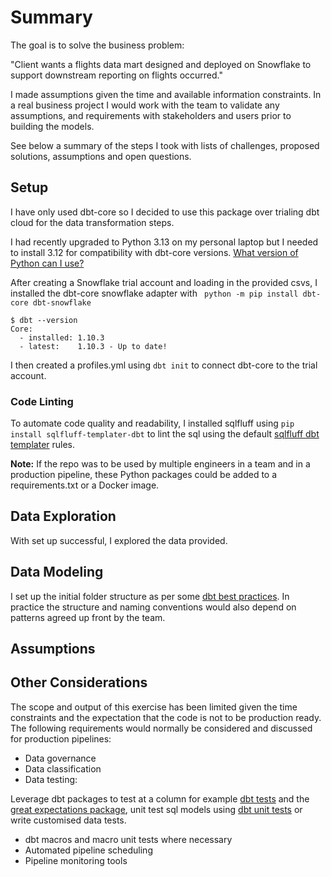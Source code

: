 # Summary 

The goal is to solve the business problem:

"Client wants a flights data mart designed and deployed on Snowflake to support downstream reporting on flights occurred."

I made assumptions given the time and available information constraints. In a real business project I would work with the team to validate any assumptions, and requirements with stakeholders and users prior to building the models.

See below a summary of the steps I took with lists of challenges, proposed solutions, assumptions and open questions.

## Setup

I have only used dbt-core so I decided to use this package over trialing dbt cloud for the data transformation steps.

I had recently upgraded to Python 3.13 on my personal laptop but I needed to install 3.12 for compatibility with dbt-core versions.
[What version of Python can I use?](https://docs.getdbt.com/faqs/Core/install-python-compatibility)

After creating a Snowflake trial account and loading in the provided csvs, I installed the dbt-core snowflake adapter with ` python -m pip install dbt-core dbt-snowflake` 

```
$ dbt --version
Core:
  - installed: 1.10.3
  - latest:    1.10.3 - Up to date!
```

I then created a profiles.yml using `dbt init` to connect dbt-core to the trial account.

### Code Linting

To automate code quality and readability, I installed sqlfluff using `pip install sqlfluff-templater-dbt` to lint the sql using the default [sqlfluff dbt templater](https://docs.sqlfluff.com/en/stable/configuration/templating/dbt.html) rules.

**Note:** If the repo was to be used by multiple engineers in a team and in a production pipeline, these Python packages could be added to a requirements.txt or a Docker image.


## Data Exploration

With set up successful, I explored the data provided.

## Data Modeling

I set up the initial folder structure as per some [dbt best practices](https://docs.getdbt.com/best-practices). In practice the structure and naming conventions would also depend on patterns agreed up front by the team.


## Assumptions

## Other Considerations

 The scope and output of this exercise has been limited given the time constraints and the expectation that the code is not to be production ready. The following requirements would normally be considered and discussed for production pipelines: 

- Data governance
- Data classification
- Data testing:

 Leverage dbt packages to test at a column for example [dbt tests](https://docs.getdbt.com/docs/build/data-tests) and the [great expectations package]( https://github.com/calogica/dbt-expectations/tree/0.10.3/),  unit test sql models using [dbt unit tests](https://docs.getdbt.com/docs/build/unit-tests) or write customised data tests.

 - dbt macros and macro unit tests where necessary
 - Automated pipeline scheduling
 - Pipeline monitoring tools

